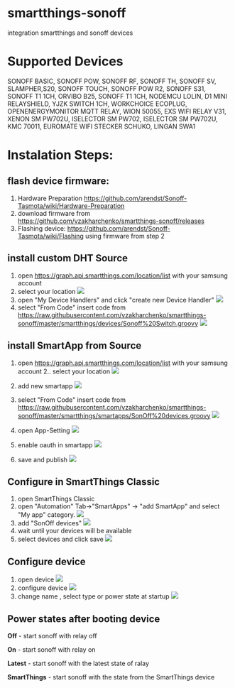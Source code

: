 # smartthings-sonoff
integration smartthings and sonoff devices

# Supported Devices
SONOFF BASIC,
SONOFF POW,
SONOFF RF,
SONOFF TH,
SONOFF SV,
SLAMPHER,S20,
SONOFF TOUCH,
SONOFF POW R2,
SONOFF S31,
SONOFF T1 1CH,
ORVIBO B25,
SONOFF T1 1CH,
NODEMCU LOLIN,
D1 MINI RELAYSHIELD,
YJZK SWITCH 1CH,
WORKCHOICE ECOPLUG,
OPENENERGYMONITOR MQTT RELAY,
WION 50055,
EXS WIFI RELAY V31,
XENON SM PW702U,
ISELECTOR SM PW702,
ISELECTOR SM PW702U,
KMC 70011,
EUROMATE WIFI STECKER SCHUKO,
LINGAN SWA1

# Instalation Steps:
## flash device firmware:
  1. Hardware Preparation https://github.com/arendst/Sonoff-Tasmota/wiki/Hardware-Preparation
  2. download firmware from https://github.com/vzakharchenko/smartthings-sonoff/releases
  3. Flashing device: https://github.com/arendst/Sonoff-Tasmota/wiki/Flashing using firmware from step 2
  
## install custom DHT Source
  1. open https://graph.api.smartthings.com/location/list with your samsung account 
  2. select your location ![](https://github.com/vzakharchenko/smartthings-sonoff/blob/master/img/Location.png?raw=true)
  3. open "My Device Handlers"  and click "create new Device Handler" ![](https://github.com/vzakharchenko/smartthings-sonoff/blob/master/img/Device%20Handlers.png?raw=true)
  4. select "From Code" insert code from  https://raw.githubusercontent.com/vzakharchenko/smartthings-sonoff/master/smartthings/devices/Sonoff%20Switch.groovy ![](https://github.com/vzakharchenko/smartthings-sonoff/blob/master/img/New%20Device%20Handler%20.png?raw=true)
  
  
## install SmartApp from Source
  1. open https://graph.api.smartthings.com/location/list with your samsung account
  2.. select your location  ![](https://github.com/vzakharchenko/smartthings-sonoff/blob/master/img/Location.png?raw=true)
  3. add new smartapp  ![](https://github.com/vzakharchenko/smartthings-sonoff/blob/master/img/addNewSmartApp.png?raw=true)
  4. select "From Code" insert code from https://raw.githubusercontent.com/vzakharchenko/smartthings-sonoff/master/smartthings/smartapps/SonOff%20devices.groovy
![](https://github.com/vzakharchenko/smartthings-sonoff/blob/master/img/New%20SmartApp.png?raw=true)
  
  5. open App-Setting ![](https://github.com/vzakharchenko/smartthings-sonoff/blob/master/img/App%20Settings.png?raw=true)
  6. enable oauth in smartapp ![](https://github.com/vzakharchenko/smartthings-sonoff/blob/master/img/enableOAuth.png?raw=true)
  7.  save and publish ![](https://github.com/vzakharchenko/smartthings-sonoff/blob/master/img/saveAndPublish.png?raw=true)
  

## Configure in SmartThings Classic
  1. open SmartThings Classic
  2. open "Automation" Tab->"SmartApps" -> "add SmartApp" and select "My app" category.   ![](https://github.com/vzakharchenko/smartthings-sonoff/blob/master/img/addSmartApp.png?raw=true)
  3. add "SonOff devices" ![](https://github.com/vzakharchenko/smartthings-sonoff/blob/master/img/SonOffDevices.png?raw=true)
  4. wait until your devices will be available 
  5. select devices and click save ![](https://github.com/vzakharchenko/smartthings-sonoff/blob/master/img/selectDevices.png?raw=true)


## Configure device
  1. open device ![](https://github.com/vzakharchenko/smartthings-sonoff/blob/master/img/selectDevice.png?raw=true)
  2. configure device ![](https://github.com/vzakharchenko/smartthings-sonoff/blob/master/img/configureDevice.png?raw=true)
  3. change name , select type or  power state at startup
 ![](https://github.com/vzakharchenko/smartthings-sonoff/blob/master/img/ConfigureDevicePage.png?raw=true)
  
##  Power states after booting device

  **Off** - start sonoff with relay off 
  
  **On** - start sonoff with relay on
  
  **Latest** - start sonoff with the latest state of ralay
  
  **SmartThings** - start sonoff with the  state from the SmartThings device
